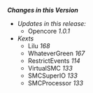 _**Changes in this Version**_

- _Updates in this release:_    
    - Opencore _1.0.1_
- _Kexts_
    - Lilu _168_
    - WhateverGreen _167_
    -  RestrictEvents _114_
    - VirtualSMC _133_
    - SMCSuperIO _133_
    - SMCProcessor _133_    